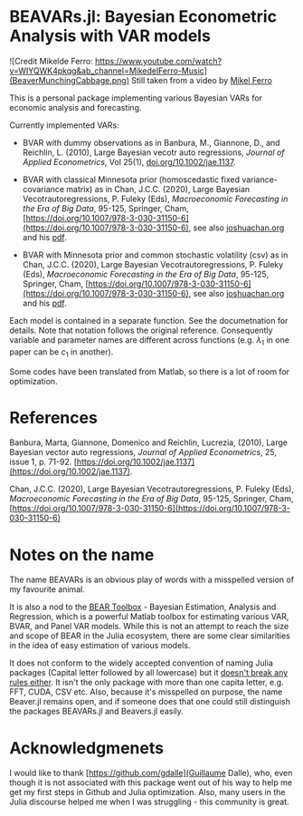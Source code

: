 # BEAVARs.jl: Bayesian Econometric Analysis with VAR models

![Credit Mikelde Ferro: https://www.youtube.com/watch?v=WIYQWK4pkqg&ab_channel=MikedelFerro-Music](BeaverMunchingCabbage.png)
Still taken from a video by [Mikel Ferro](https://www.youtube.com/watch?v=WIYQWK4pkqg&ab_channel=MikedelFerro-Music)

This is a personal package implementing various Bayesian VARs for economic analysis and forecasting. 



Currently implemented VARs:
 - BVAR with dummy observations as in Banbura, M., Giannone, D., and Reichlin, L. (2010), Large Bayesian vecotr auto regressions, _Journal of Applied Econometrics_, Vol 25(1), [doi.org/10.1002/jae.1137](https://doi.org/10.1002/jae.1137).

 - BVAR with classical  Minnesota prior (homoscedastic fixed variance-covariance matrix) as in Chan, J.C.C. (2020), Large Bayesian Vecotrautoregressions, P. Fuleky (Eds), _Macroeconomic Forecasting in the Era of Big Data_, 95-125, Springer, Cham, [https://doi.org/10.1007/978-3-030-31150-6](https://doi.org/10.1007/978-3-030-31150-6), see also [joshuachan.org](https://joshuachan.org) and his [pdf](https://joshuachan.org/papers/large_BVAR.pdf).

 - BVAR with Minnesota prior and common stochastic volatility (csv) as in Chan, J.C.C. (2020), Large Bayesian Vecotrautoregressions, P. Fuleky (Eds), _Macroeconomic Forecasting in the Era of Big Data_, 95-125, Springer, Cham, [https://doi.org/10.1007/978-3-030-31150-6](https://doi.org/10.1007/978-3-030-31150-6), see also [joshuachan.org](https://joshuachan.org) and his [pdf](https://joshuachan.org/papers/large_BVAR.pdf).

Each model is contained in a separate function. See the documetnation for details. Note that notation follows the original reference. Consequently variable and parameter names are different across functions (e.g. $\lambda_1$ in one paper can be $c_1$ in another). 

Some codes have been translated from Matlab, so there is a lot of room for optimization. 


# References
Banbura, Marta, Giannone, Domenico and Reichlin, Lucrezia, (2010), Large Bayesian vector auto regressions, _Journal of Applied Econometrics_, 25, issue 1, p. 71-92. [https://doi.org/10.1002/jae.1137](https://doi.org/10.1002/jae.1137). 

Chan, J.C.C. (2020), Large Bayesian Vecotrautoregressions, P. Fuleky (Eds), _Macroeconomic Forecasting in the Era of Big Data_, 95-125, Springer, Cham, [https://doi.org/10.1007/978-3-030-31150-6](https://doi.org/10.1007/978-3-030-31150-6)

# Notes on the name
The name BEAVARs is an obvious play of words with a misspelled version of my favourite animal.

It is also a nod to the [BEAR Toolbox](https://www.ecb.europa.eu/press/research-publications/working-papers/html/bear-toolbox.en.html) - Bayesian  Estimation, Analysis and Regression, which is a powerful Matlab toolbox for estimating various VAR, BVAR, and Panel VAR models. While this is not an attempt to reach the size and scope of BEAR in the Julia ecosystem, there are some clear similarities in the idea of easy estimation of various models.

It does not conform to the widely accepted convention of naming Julia packages (Capital letter followed by all lowercase) but it [doesn't break any rules either](https://pkgdocs.julialang.org/v1/creating-packages/#Package-naming-rules). It isn't the only package with more than one capita letter, e.g. FFT, CUDA, CSV etc. Also, because it's misspelled on purpose, the name Beaver.jl remains open, and if someone does that one could still distinguish the packages BEAVARs.jl and Beavers.jl easily.


#  Acknowledgmenets
I would like to thank [https://github.com/gdalle](Guillaume Dalle), who, even though it is not associated with this package went out of his way to help me get my first steps in Github and Julia optimization. Also, many users in the Julia discourse helped me when I was struggling - this community is great.

